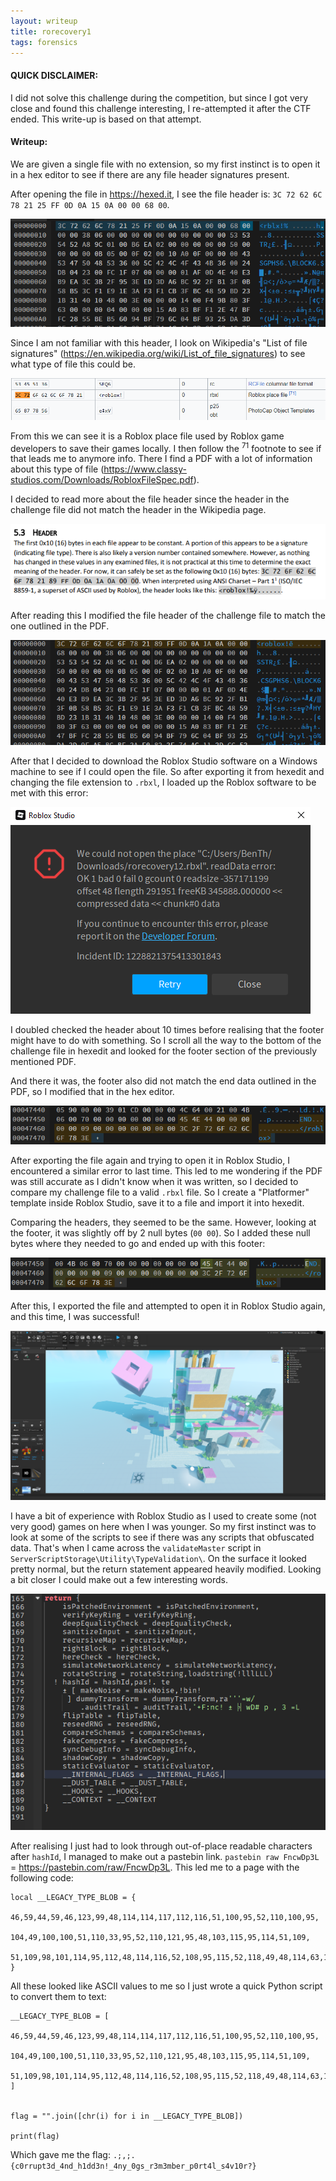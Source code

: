 ```yaml
---
layout: writeup
title: rorecovery1
tags: forensics
---
```


#### QUICK DISCLAIMER:
I did not solve this challenge during the competition, but since I got very close and found this challenge interesting, I re-attempted it after the CTF ended. This write-up is based on that attempt.

#### Writeup:

We are given a single file with no extension, so my first instinct is to open it in a hex editor to see if there are any file header signatures present.

After opening the file in https://hexed.it, I see the file header is: `3C 72 62 6C 78 21 25 FF 0D 0A 15 0A 00 00 68 00`.

![file_header.png](https://github.com/Cl4r1ty-1/CTF/blob/main/smileyCTF%202025/images/file_header.png?raw=true)

Since I am not familiar with this header, I look on Wikipedia's "List of file signatures" (https://en.wikipedia.org/wiki/List_of_file_signatures) to see what type of file this could be.

![wikipedia.png](https://github.com/Cl4r1ty-1/CTF/blob/main/smileyCTF%202025/images/wikipedia.png?raw=true)

From this we can see it is a Roblox place file used by Roblox game developers to save their games locally. I then follow the <sup>71</sup> footnote to see if that leads me to anymore info. There I find a PDF with a lot of information about this type of file (https://www.classy-studios.com/Downloads/RobloxFileSpec.pdf). 

I decided to read more about the file header since the header in the challenge file did not match the header in the Wikipedia page. 

![fixed_header_pdf.png](https://github.com/Cl4r1ty-1/CTF/blob/main/smileyCTF%202025/images/fixed_header_pdf.png?raw=true)

After reading this I modified the file header of the challenge file to match the one outlined in the PDF.

![fixed_header_hexedit.png](https://github.com/Cl4r1ty-1/CTF/blob/main/smileyCTF%202025/images/fixed_header_hexedit.png?raw=true)

After that I decided to download the Roblox Studio software on a Windows machine to see if I could open the file. So after exporting it from hexedit and changing the file extension to `.rbxl`, I loaded up the Roblox software to be met with this error:

![rip_studio.png](https://github.com/Cl4r1ty-1/CTF/blob/main/smileyCTF%202025/images/rip_studio.png?raw=true)

I doubled checked the header about 10 times before realising that the footer might have to do with something. So I scroll all the way to the bottom of the challenge file in hexedit and looked for the footer section of the previously mentioned PDF.

And there it was, the footer also did not match the end data outlined in the PDF, so I modified that in the hex editor.

![fixed_footer_maybe.png](https://github.com/Cl4r1ty-1/CTF/blob/main/smileyCTF%202025/images/fixed_footer_maybe.png?raw=true)

After exporting the file again and trying to open it in Roblox Studio, I encountered a similar error to last time. This led to me wondering if the PDF was still accurate as I didn't know when it was written, so I decided to compare my challenge file to a valid `.rbxl` file. So I create a "Platformer" template inside Roblox Studio, save it to a file and import it into hexedit.

Comparing the headers, they seemed to be the same. However, looking at the footer, it was slightly off by 2 null bytes (`00 00`). So I added these null bytes where they needed to go and ended up with this footer:

![fixed_footer_yes.png](https://github.com/Cl4r1ty-1/CTF/blob/main/smileyCTF%202025/images/fixed_footer_yes.png?raw=true)

After this, I exported the file and attempted to open it in Roblox Studio again, and this time, I was successful!

![studio_init.png](https://github.com/Cl4r1ty-1/CTF/blob/main/smileyCTF%202025/images/studio_init.png?raw=true)

I have a bit of experience with Roblox Studio as I used to create some (not very good) games on here when I was younger. So my first instinct was to look at some of the scripts to see if there was any scripts that obfuscated data. That's when I came across the `validateMaster` script in `ServerScriptStorage\Utility\TypeValidation\`. On the surface it looked pretty normal, but the return statement appeared heavily modified. Looking a bit closer I could make out a few interesting words.

![weird_return.png](https://github.com/Cl4r1ty-1/CTF/blob/main/smileyCTF%202025/images/weird_return.png?raw=true)

After realising I just had to look through out-of-place readable characters after `hashId`, I managed to make out a pastebin link. `pastebin raw FncwDp3L` = https://pastebin.com/raw/FncwDp3L. This led me to a page with the following code:

```
local __LEGACY_TYPE_BLOB = {
	46,59,44,59,46,123,99,48,114,114,117,112,116,51,100,95,52,110,100,95,
	104,49,100,100,51,110,33,95,52,110,121,95,48,103,115,95,114,51,109,
	51,109,98,101,114,95,112,48,114,116,52,108,95,115,52,118,49,48,114,63,125
}
```

All these looked like ASCII values to me so I just wrote a quick Python script to convert them to text:

```
__LEGACY_TYPE_BLOB = [
	46,59,44,59,46,123,99,48,114,114,117,112,116,51,100,95,52,110,100,95,
	104,49,100,100,51,110,33,95,52,110,121,95,48,103,115,95,114,51,109,
	51,109,98,101,114,95,112,48,114,116,52,108,95,115,52,118,49,48,114,63,125
]


flag = "".join([chr(i) for i in __LEGACY_TYPE_BLOB])

print(flag)

```

Which gave me the flag: `.;,;.{c0rrupt3d_4nd_h1dd3n!_4ny_0gs_r3m3mber_p0rt4l_s4v10r?}`
